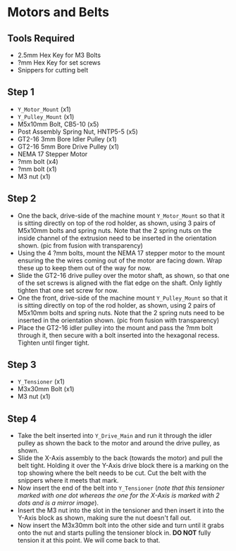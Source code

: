 # Motors and Belts

## Tools Required

- 2.5mm Hex Key for M3 Bolts
- ?mm Hex Key for set screws
- Snippers for cutting belt

## Step 1

- `Y_Motor_Mount` (x1)
- `Y_Pulley_Mount` (x1)
- M5x10mm Bolt, CB5-10 (x5)
- Post Assembly Spring Nut, HNTP5-5 (x5)
- GT2-16 3mm Bore Idler Pulley (x1)
- GT2-16 5mm Bore Drive Pulley (x1)
- NEMA 17 Stepper Motor
- ?mm bolt (x4)
- ?mm bolt (x1)
- M3 nut (x1)

## Step 2

- One the back, drive-side of the machine mount `Y_Motor_Mount` so that it is sitting directly on top of the rod holder, as shown, using 3 pairs of M5x10mm bolts and spring nuts. Note that the 2 spring nuts on the inside channel of the extrusion need to be inserted in the orientation shown. (pic from fusion with transparency)
- Using the 4 ?mm bolts, mount the NEMA 17 stepper motor to the mount ensuring the the wires coming out of the motor are facing down. Wrap these up to keep them out of the way for now.
- Slide the GT2-16 drive pulley over the motor shaft, as shown, so that one of the set screws is aligned with the flat edge on the shaft. Only lightly tighten that one set screw for now.
- One the front, drive-side of the machine mount `Y_Pulley_Mount` so that it is sitting directly on top of the rod holder, as shown, using 2 pairs of M5x10mm bolts and spring nuts. Note that the 2 spring nuts need to be inserted in the orientation shown. (pic from fusion with transparency)
- Place the GT2-16 idler pulley into the mount and pass the ?mm bolt through it, then secure with a bolt inserted into the hexagonal recess. Tighten until finger tight.


## Step 3

- `Y_Tensioner` (x1)
- M3x30mm Bolt (x1)
- M3 nut (x1)


## Step 4

- Take the belt inserted into `Y_Drive_Main` and run it through the idler pulley as shown the back to the motor and around the drive pulley, as shown.
- Slide the X-Axis assembly to the back (towards the motor) and pull the belt tight. Holding it over the Y-Axis drive block there is a marking on the top showing where the belt needs to be cut. Cut the belt with the snippers where it meets that mark.
- Now insert the end of the belt into `Y_Tensioner` (*note that this tensioner marked with one dot whereas the one for the X-Axis is marked with 2 dots and is a mirror image*).
- Insert the M3 nut into the slot in the tensioner and then insert it into the Y-Axis block as shown, making sure the nut doesn't fall out.
- Now insert the M3x30mm bolt into the other side and turn until it grabs onto the nut and starts pulling the tensioner block in. **DO NOT** fully tension it at this point. We will come back to that.
